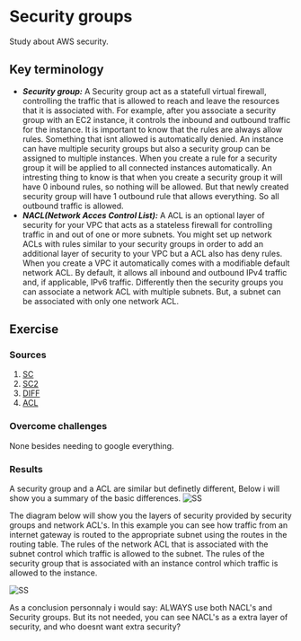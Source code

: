 # Security groups
Study about AWS security.


## Key terminology
- ***Security group:*** A Security group act as a statefull virtual firewall, controlling the traffic that is allowed to reach and leave the resources that it is associated with. For example, after you associate a security group with an EC2 instance, it controls the inbound and outbound traffic for the instance. It is important to know that the rules are always allow rules. Something that isnt allowed is automatically denied. An instance can have multiple security groups but also a security group can be assigned to multiple instances. When you create a rule for a security group it will be applied to all connected instances automatically. An intresting thing to know is that when you create a security group it will have 0 inbound rules, so nothing will be allowed. But that newly created security group will have 1 outbound rule that allows everything. So all outbound traffic is allowed.
- ***NACL(Network Acces Control List):*** A ACL is an optional layer of security for your VPC that acts as a stateless firewall for controlling traffic in and out of one or more subnets. You might set up network ACLs with rules similar to your security groups in order to add an additional layer of security to your VPC but a ACL also has deny rules. When you create a VPC it automatically comes with a modifiable default network ACL. By default, it allows all inbound and outbound IPv4 traffic and, if applicable, IPv6 traffic. Differently then the security groups you can associate a network ACL with multiple subnets. But, a subnet can be associated with only one network ACL.





## Exercise
### Sources
1. [SC](https://docs.aws.amazon.com/vpc/latest/userguide/VPC_SecurityGroups.html)
2. [SC2](https://docs.aws.amazon.com/AWSEC2/latest/UserGuide/ec2-security-groups.html)
3. [DIFF](https://docs.aws.amazon.com/vpc/latest/userguide/VPC_Security.html#VPC_Security_Comparison)
4. [ACL](https://docs.aws.amazon.com/vpc/latest/userguide/vpc-network-acls.html)



### Overcome challenges
None besides needing to google everything.

### Results

A security group and a ACL are similar but definetly different, Below i will show you a summary of the basic differences.
![SS](../../00_includes/AWS-08/diffs.png)

The diagram below will show you the layers of security provided by security groups and network ACL's. In this example you can see how traffic from an internet gateway is routed to the appropriate subnet using the routes in the routing table. The rules of the network ACL that is associated with the subnet control which traffic is allowed to the subnet. The rules of the security group that is associated with an instance control which traffic is allowed to the instance.

![SS](../../00_includes/AWS-08/VPCex.png)

As a conclusion personnaly i would say: ALWAYS use both NACL's and Security groups. But its not needed, you can see NACL's as a extra layer of security, and who doesnt want extra security?